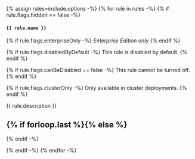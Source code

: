 {% assign rules=include.options -%}
{% for rule in rules -%}
{% if rule.flags.hidden == false -%}
#### `{{ rule.name }}`

{% if rule.flags.enterpriseOnly -%}
_Enterprise Edition only_
{% endif %}

{% if rule.flags.disabledByDefault -%}
This rule is disabled by default.
{% endif %}

{% if rule.flags.canBeDisabled == false -%}
This rule cannot be turned off.
{% endif %}

{% if rule.flags.clusterOnly -%}
Only available in cluster deployments.
{% endif %}

{{ rule.description }}

{% if forloop.last %}{% else %}
---
{% endif -%}

{% endif -%}
{% endfor -%}
